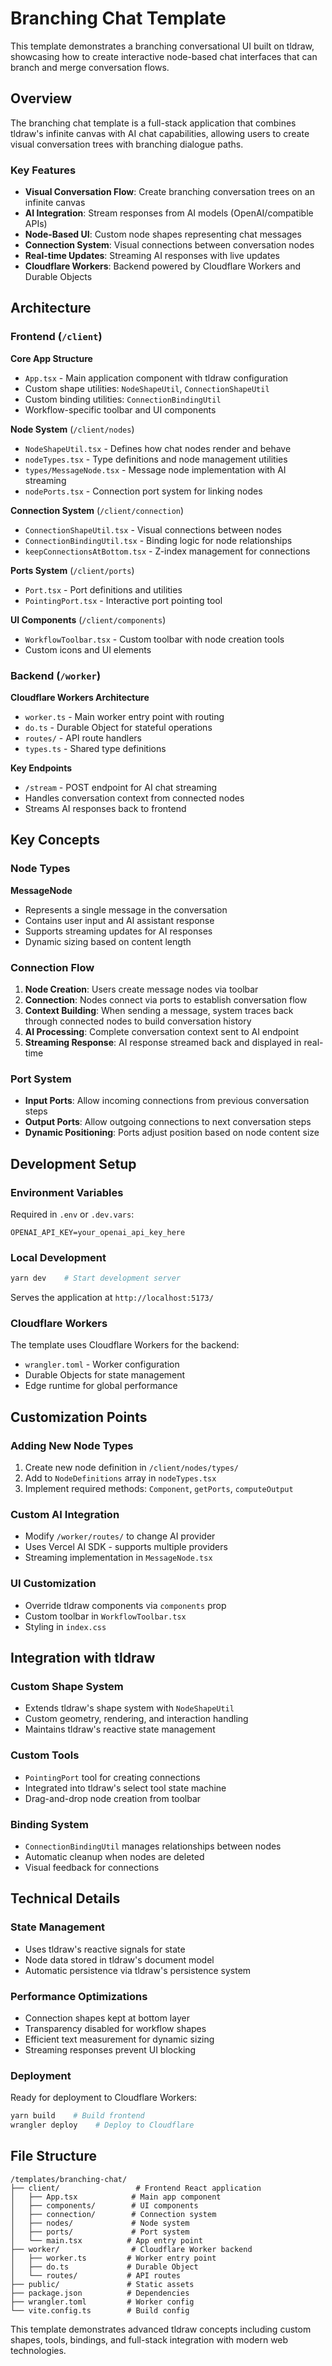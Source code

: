 # Branching Chat Template

This template demonstrates a branching conversational UI built on tldraw, showcasing how to create interactive node-based chat interfaces that can branch and merge conversation flows.

## Overview

The branching chat template is a full-stack application that combines tldraw's infinite canvas with AI chat capabilities, allowing users to create visual conversation trees with branching dialogue paths.

### Key Features

- **Visual Conversation Flow**: Create branching conversation trees on an infinite canvas
- **AI Integration**: Stream responses from AI models (OpenAI/compatible APIs)
- **Node-Based UI**: Custom node shapes representing chat messages
- **Connection System**: Visual connections between conversation nodes
- **Real-time Updates**: Streaming AI responses with live updates
- **Cloudflare Workers**: Backend powered by Cloudflare Workers and Durable Objects

## Architecture

### Frontend (`/client`)

**Core App Structure**

- `App.tsx` - Main application component with tldraw configuration
- Custom shape utilities: `NodeShapeUtil`, `ConnectionShapeUtil`
- Custom binding utilities: `ConnectionBindingUtil`
- Workflow-specific toolbar and UI components

**Node System** (`/client/nodes`)

- `NodeShapeUtil.tsx` - Defines how chat nodes render and behave
- `nodeTypes.tsx` - Type definitions and node management utilities
- `types/MessageNode.tsx` - Message node implementation with AI streaming
- `nodePorts.tsx` - Connection port system for linking nodes

**Connection System** (`/client/connection`)

- `ConnectionShapeUtil.tsx` - Visual connections between nodes
- `ConnectionBindingUtil.tsx` - Binding logic for node relationships
- `keepConnectionsAtBottom.tsx` - Z-index management for connections

**Ports System** (`/client/ports`)

- `Port.tsx` - Port definitions and utilities
- `PointingPort.tsx` - Interactive port pointing tool

**UI Components** (`/client/components`)

- `WorkflowToolbar.tsx` - Custom toolbar with node creation tools
- Custom icons and UI elements

### Backend (`/worker`)

**Cloudflare Workers Architecture**

- `worker.ts` - Main worker entry point with routing
- `do.ts` - Durable Object for stateful operations
- `routes/` - API route handlers
- `types.ts` - Shared type definitions

**Key Endpoints**

- `/stream` - POST endpoint for AI chat streaming
- Handles conversation context from connected nodes
- Streams AI responses back to frontend

## Key Concepts

### Node Types

**MessageNode**

- Represents a single message in the conversation
- Contains user input and AI assistant response
- Supports streaming updates for AI responses
- Dynamic sizing based on content length

### Connection Flow

1. **Node Creation**: Users create message nodes via toolbar
2. **Connection**: Nodes connect via ports to establish conversation flow
3. **Context Building**: When sending a message, system traces back through connected nodes to build conversation history
4. **AI Processing**: Complete conversation context sent to AI endpoint
5. **Streaming Response**: AI response streamed back and displayed in real-time

### Port System

- **Input Ports**: Allow incoming connections from previous conversation steps
- **Output Ports**: Allow outgoing connections to next conversation steps
- **Dynamic Positioning**: Ports adjust position based on node content size

## Development Setup

### Environment Variables

Required in `.env` or `.dev.vars`:

```
OPENAI_API_KEY=your_openai_api_key_here
```

### Local Development

```bash
yarn dev    # Start development server
```

Serves the application at `http://localhost:5173/`

### Cloudflare Workers

The template uses Cloudflare Workers for the backend:

- `wrangler.toml` - Worker configuration
- Durable Objects for state management
- Edge runtime for global performance

## Customization Points

### Adding New Node Types

1. Create new node definition in `/client/nodes/types/`
2. Add to `NodeDefinitions` array in `nodeTypes.tsx`
3. Implement required methods: `Component`, `getPorts`, `computeOutput`

### Custom AI Integration

- Modify `/worker/routes/` to change AI provider
- Uses Vercel AI SDK - supports multiple providers
- Streaming implementation in `MessageNode.tsx`

### UI Customization

- Override tldraw components via `components` prop
- Custom toolbar in `WorkflowToolbar.tsx`
- Styling in `index.css`

## Integration with tldraw

### Custom Shape System

- Extends tldraw's shape system with `NodeShapeUtil`
- Custom geometry, rendering, and interaction handling
- Maintains tldraw's reactive state management

### Custom Tools

- `PointingPort` tool for creating connections
- Integrated into tldraw's select tool state machine
- Drag-and-drop node creation from toolbar

### Binding System

- `ConnectionBindingUtil` manages relationships between nodes
- Automatic cleanup when nodes are deleted
- Visual feedback for connections

## Technical Details

### State Management

- Uses tldraw's reactive signals for state
- Node data stored in tldraw's document model
- Automatic persistence via tldraw's persistence system

### Performance Optimizations

- Connection shapes kept at bottom layer
- Transparency disabled for workflow shapes
- Efficient text measurement for dynamic sizing
- Streaming responses prevent UI blocking

### Deployment

Ready for deployment to Cloudflare Workers:

```bash
yarn build    # Build frontend
wrangler deploy    # Deploy to Cloudflare
```

## File Structure

```
/templates/branching-chat/
├── client/                 # Frontend React application
│   ├── App.tsx            # Main app component
│   ├── components/        # UI components
│   ├── connection/        # Connection system
│   ├── nodes/             # Node system
│   ├── ports/             # Port system
│   └── main.tsx          # App entry point
├── worker/                # Cloudflare Worker backend
│   ├── worker.ts         # Worker entry point
│   ├── do.ts             # Durable Object
│   └── routes/           # API routes
├── public/               # Static assets
├── package.json          # Dependencies
├── wrangler.toml         # Worker config
└── vite.config.ts        # Build config
```

This template demonstrates advanced tldraw concepts including custom shapes, tools, bindings, and full-stack integration with modern web technologies.
